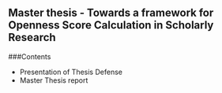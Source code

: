 ## Master thesis - Towards a framework for Openness Score Calculation in Scholarly Research

###Contents

- Presentation of Thesis Defense
- Master Thesis report
